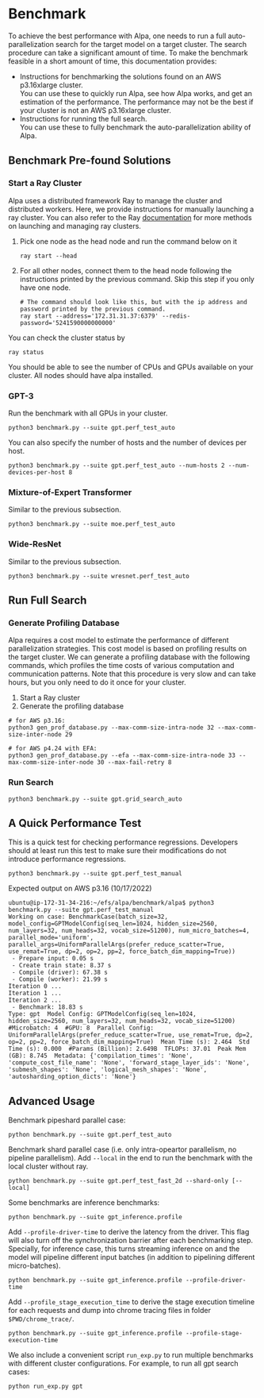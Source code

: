# Benchmark
To achieve the best performance with Alpa, one needs to run a full auto-parallelization search for the target model on a target cluster.
The search procedure can take a significant amount of time.
To make the benchmark feasible in a short amount of time, this documentation provides:
- Instructions for benchmarking the solutions found on an AWS p3.16xlarge cluster.  
  You can use these to quickly run Alpa, see how Alpa works, and get an estimation of the performance.
  The performance may not be the best if your cluster is not an AWS p3.16xlarge cluster.
- Instructions for running the full search.  
  You can use these to fully benchmark the auto-parallelization ability of Alpa.

## Benchmark Pre-found Solutions

### Start a Ray Cluster
Alpa uses a distributed framework Ray to manage the cluster and distributed workers.
Here, we provide instructions for manually launching a ray cluster.
You can also refer to the Ray [documentation](https://docs.ray.io/en/latest/cluster/quickstart.html#) for more methods on launching and managing ray clusters. 

1. Pick one node as the head node and run the command below on it
    ```
    ray start --head
    ```
2. For all other nodes, connect them to the head node following the instructions printed by the previous command. Skip this step if you only have one node.
    ```
    # The command should look like this, but with the ip address and password printed by the previous command. 
    ray start --address='172.31.31.37:6379' --redis-password='5241590000000000'
    ```

You can check the cluster status by 
```
ray status
```
You should be able to see the number of CPUs and GPUs available on your cluster.
All nodes should have alpa installed.

### GPT-3
Run the benchmark with all GPUs in your cluster.
```
python3 benchmark.py --suite gpt.perf_test_auto
```

You can also specify the number of hosts and the number of devices per host.
```
python3 benchmark.py --suite gpt.perf_test_auto --num-hosts 2 --num-devices-per-host 8
```

### Mixture-of-Expert Transformer
Similar to the previous subsection.
```
python3 benchmark.py --suite moe.perf_test_auto
```

### Wide-ResNet
Similar to the previous subsection.
```
python3 benchmark.py --suite wresnet.perf_test_auto
```

## Run Full Search

### Generate Profiling Database
Alpa requires a cost model to estimate the performance of different parallelization strategies.
This cost model is based on profiling results on the target cluster.
We can generate a profiling database with the following commands, which profiles the time costs of various computation and communication patterns.
Note that this procedure is very slow and can take hours, but you only need to do it once for your cluster.

1. Start a Ray cluster
2. Generate the profiling database
  ```
  # for AWS p3.16:
  python3 gen_prof_database.py --max-comm-size-intra-node 32 --max-comm-size-inter-node 29
  
  # for AWS p4.24 with EFA:
  python3 gen_prof_database.py --efa --max-comm-size-intra-node 33 --max-comm-size-inter-node 30 --max-fail-retry 8
  ```

### Run Search
```
python3 benchmark.py --suite gpt.grid_search_auto
```

## A Quick Performance Test
This is a quick test for checking performance regressions.
Developers should at least run this test to make sure their modifications do not introduce performance regressions.

```
python3 benchmark.py --suite gpt.perf_test_manual
```

Expected output on AWS p3.16 (10/17/2022)
```
ubuntu@ip-172-31-34-216:~/efs/alpa/benchmark/alpa$ python3 benchmark.py --suite gpt.perf_test_manual
Working on case: BenchmarkCase(batch_size=32, model_config=GPTModelConfig(seq_len=1024, hidden_size=2560, num_layers=32, num_heads=32, vocab_size=51200), num_micro_batches=4, parallel_mode='uniform', parallel_args=UniformParallelArgs(prefer_reduce_scatter=True, use_remat=True, dp=2, op=2, pp=2, force_batch_dim_mapping=True))
 - Prepare input: 0.05 s
 - Create train state: 8.37 s
 - Compile (driver): 67.38 s
 - Compile (worker): 21.99 s
Iteration 0 ...
Iteration 1 ...
Iteration 2 ...
 - Benchmark: 18.83 s
Type: gpt  Model Config: GPTModelConfig(seq_len=1024, hidden_size=2560, num_layers=32, num_heads=32, vocab_size=51200)  #Microbatch: 4  #GPU: 8  Parallel Config: UniformParallelArgs(prefer_reduce_scatter=True, use_remat=True, dp=2, op=2, pp=2, force_batch_dim_mapping=True)  Mean Time (s): 2.464  Std Time (s): 0.000  #Params (Billion): 2.649B  TFLOPs: 37.01  Peak Mem (GB): 8.745  Metadata: {'compilation_times': 'None', 'compute_cost_file_name': 'None', 'forward_stage_layer_ids': 'None', 'submesh_shapes': 'None', 'logical_mesh_shapes': 'None', 'autosharding_option_dicts': 'None'}
```

## Advanced Usage
Benchmark pipeshard parallel case:
```
python benchmark.py --suite gpt.perf_test_auto
```

Benchmark shard parallel case (i.e. only intra-opeartor parallelism, no pipeline parallelism). Add `--local` in the end to run the benchmark with the local cluster without ray.
```
python benchmark.py --suite gpt.perf_test_fast_2d --shard-only [--local]
```

Some benchmarks are inference benchmarks:
```
python benchmark.py --suite gpt_inference.profile
```

Add `--profile-driver-time` to derive the latency from the driver. This flag will also turn off the synchronization barrier after each benchmarking step. Specially, for inference case, this turns streaming inference on and the model will pipeline different input batches (in addition to pipelining different micro-batches).
```
python benchmark.py --suite gpt_inference.profile --profile-driver-time
```

Add `--profile_stage_execution_time` to derive the stage execution timeline for each requests and dump into chrome tracing files in folder `$PWD/chrome_trace/`.
```
python benchmark.py --suite gpt_inference.profile --profile-stage-execution-time
```

We also include a convenient script `run_exp.py` to run multiple benchmarks with different cluster configurations. For example, to run all gpt search cases:
```
python run_exp.py gpt
```
